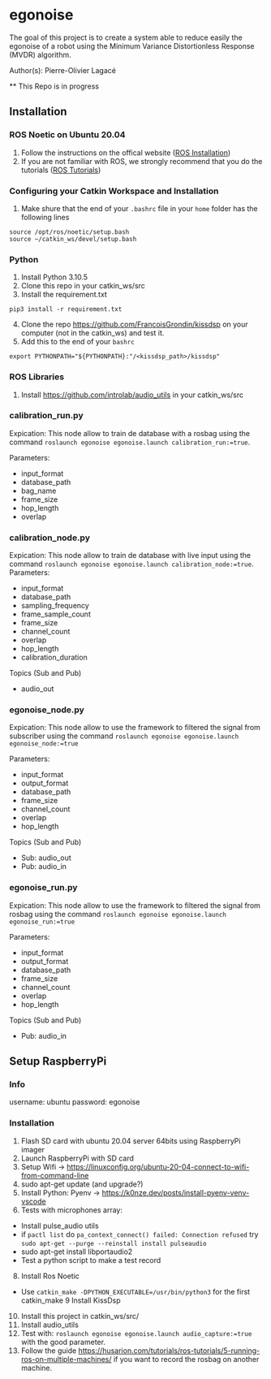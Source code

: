 # egonoise

The goal of this project is to create a system able to reduce easily the egonoise of a robot using the Minimum Variance Distortionless Response (MVDR) algorithm.

Author(s): Pierre-Olivier Lagacé

**  This Repo is in progress

## Installation

### ROS Noetic on Ubuntu 20.04
1. Follow the instructions on the offical website ([ROS Installation](http://wiki.ros.org/noetic/Installation/Ubuntu))
2. If you are not familiar with ROS, we strongly recommend that you do the tutorials ([ROS Tutorials](http://wiki.ros.org/ROS/Tutorials))

### Configuring your Catkin Workspace and Installation
1. Make shure that the end of your `.bashrc` file in your `home` folder has the following lines
```
source /opt/ros/noetic/setup.bash
source ~/catkin_ws/devel/setup.bash
```

### Python
1. Install Python 3.10.5
2. Clone this repo in your catkin_ws/src
3. Install the requirement.txt 
```
pip3 install -r requirement.txt
```
4. Clone the repo https://github.com/FrancoisGrondin/kissdsp on your computer (not in the catkin_ws) and test it.
5. Add this to the end of your `bashrc`
```
export PYTHONPATH="${PYTHONPATH}:"/<kissdsp_path>/kissdsp"
```

### ROS Libraries
1. Install https://github.com/introlab/audio_utils in your catkin_ws/src

### calibration_run.py
Expication: This node allow to train de database with a rosbag using the command `roslaunch egonoise egonoise.launch calibration_run:=true`.

Parameters:
 - input_format
 - database_path
 - bag_name
 - frame_size
 - hop_length
 - overlap

### calibration_node.py 
Expication: This node allow to train de database with live input using the command `roslaunch egonoise egonoise.launch calibration_node:=true`.
Parameters:
 - input_format
 - database_path
 - sampling_frequency
 - frame_sample_count
 - frame_size
 - channel_count
 - overlap
 - hop_length
 - calibration_duration

Topics (Sub and Pub)
 - audio_out

### egonoise_node.py
Expication: This node allow to use the framework to filtered the signal from subscriber using the command `roslaunch egonoise egonoise.launch egonoise_node:=true`

Parameters:
 - input_format
 - output_format
 - database_path
 - frame_size
 - channel_count
 - overlap
 - hop_length

Topics (Sub and Pub)
 - Sub: audio_out
 - Pub: audio_in

### egonoise_run.py
Expication: This node allow to use the framework to filtered the signal from rosbag using the command `roslaunch egonoise egonoise.launch egonoise_run:=true`

Parameters:
 - input_format
 - output_format
 - database_path
 - frame_size
 - channel_count
 - overlap
 - hop_length

Topics (Sub and Pub)
 - Pub: audio_in

## Setup RaspberryPi
### Info
username: ubuntu
password: egonoise

### Installation
1. Flash SD card with ubuntu 20.04 server 64bits using RaspberryPi imager
2. Launch RaspberryPi with SD card
3. Setup Wifi -> https://linuxconfig.org/ubuntu-20-04-connect-to-wifi-from-command-line
5. sudo apt-get update (and upgrade?)
6. Install Python: Pyenv -> https://k0nze.dev/posts/install-pyenv-venv-vscode
7. Tests with microphones array:
- Install pulse_audio utils
- if `pactl list` do `pa_context_connect() failed: Connection refused` try `sudo apt-get --purge --reinstall install pulseaudio`
- sudo apt-get install libportaudio2
- Test a python script to make a test record
8. Install Ros Noetic
- Use `catkin_make -DPYTHON_EXECUTABLE=/usr/bin/python3` for the first catkin_make
9 Install KissDsp
10. Install this project in catkin_ws/src/
11. Install audio_utils
12. Test with: `roslaunch egonoise egonoise.launch audio_capture:=true` with the good parameter.
13. Follow the guide https://husarion.com/tutorials/ros-tutorials/5-running-ros-on-multiple-machines/ if you want to record the rosbag on another machine.


